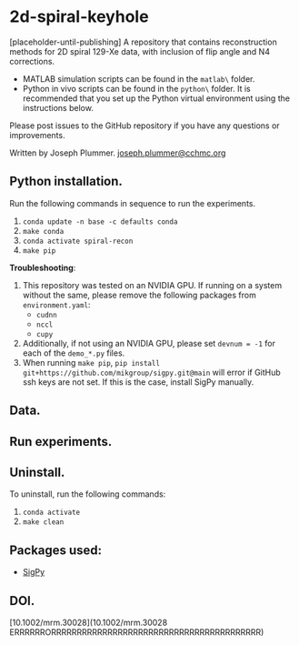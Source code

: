 # 2d-spiral-keyhole
[placeholder-until-publishing] A repository that contains reconstruction methods for 2D spiral 129-Xe data, with inclusion of flip angle and N4 corrections. 

- MATLAB simulation scripts can be found in the `matlab\` folder. 
- Python in vivo scripts can be found in the `python\` folder. It is recommended that you set up the Python virtual environment using the instructions below. 

Please post issues to the GitHub repository if you have any questions or improvements.

Written by Joseph Plummer.
joseph.plummer@cchmc.org


## Python installation.

Run the following commands in sequence to run the experiments.

1. `conda update -n base -c defaults conda`
2. `make conda`
3. `conda activate spiral-recon`
4. `make pip`

**Troubleshooting**:

1. This repository was tested on an NVIDIA GPU. If running on a system without
   the same, please remove the following packages from `environment.yaml`:
   - `cudnn`
   - `nccl`
   - `cupy`
2. Additionally, if not using an NVIDIA GPU, please set `devnum = -1` for each
   of the `demo_*.py` files.
3. When running `make pip`, `pip install git+https://github.com/mikgroup/sigpy.git@main`
   will error if GitHub ssh keys are not set. If this is the case, install SigPy manually.

## Data.



## Run experiments.



## Uninstall.

To uninstall, run the following commands:

1. `conda activate`
2. `make clean`

## Packages used:

- [SigPy](https://github.com/mikgroup/sigpy)

## DOI.
[10.1002/mrm.30028](10.1002/mrm.30028 ERRRRRRORRRRRRRRRRRRRRRRRRRRRRRRRRRRRRRRRRRRRRRRR)

